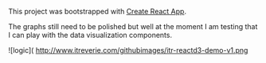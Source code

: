 This project was bootstrapped with [Create React App](https://github.com/facebookincubator/create-react-app).

The graphs still need to be polished but well at the moment I am testing that I can play with the data visualization components.

![logic]( http://www.itreverie.com/githubimages/itr-reactd3-demo-v1.png
